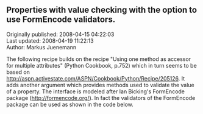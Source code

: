 ## Properties with value checking with the option to use FormEncode validators.  
Originally published: 2008-04-15 04:22:03  
Last updated: 2008-04-19 11:22:13  
Author: Markus Juenemann  
  
The following recipe builds on the recipe "Using one method as accessor for multiple attributes" (Python Cookbook, p.752) which in turn seems to be based on  http://aspn.activestate.com/ASPN/Cookbook/Python/Recipe/205126. It adds another argument which provides methods used to validate the value of a property. The interface is modeled after Ian Bicking's FormEncode package (http://formencode.org/). In fact the validators of the FormEncode package can be used as shown in the code below.